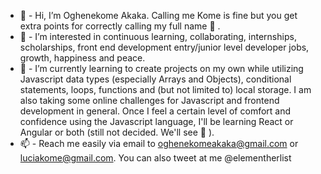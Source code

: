 - 👋  - Hi, I’m Oghenekome Akaka. Calling me Kome is fine but you get extra points for correctly calling my full name 🥰 .
- 👀  - I’m interested in continuous learning, collaborating, internships, scholarships, front end development entry/junior level developer jobs, growth, happiness and peace.
- 🌱  - I’m currently learning to create projects on my own while utilizing Javascript data types (especially Arrays and Objects), conditional statements, loops, functions and (but not limited to) local storage. I am also taking some online challenges for Javascript and frontend development in general. Once I feel a certain level of comfort and confidence using the Javascript language, I'll be learning React or Angular or both (still not decided. We'll see 🤔 ).
- 📫  - Reach me easily via email to oghenekomeakaka@gmail.com or luciakome@gmail.com. You can also tweet at me @elementherlist

<!---
KomeCodes/KomeCodes is a ✨ special ✨ repository because its `README.md` (this file) appears on your GitHub profile.
You can click the Preview link to take a look at your changes.
--->
